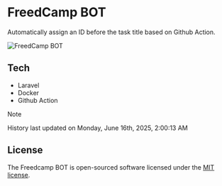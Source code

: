 # FreedCamp BOT

Automatically assign an ID before the task title based on Github Action.

![FreedCamp BOT](https://repository-images.githubusercontent.com/737932867/7d34798b-2680-471c-b089-a78a718d3d6a)

## Tech

- Laravel
- Docker
- Github Action

> [!NOTE]  
> History last updated on Monday, June 16th, 2025, 2:00:13 AM

## License

The Freedcamp BOT is open-sourced software licensed under the [MIT license](https://opensource.org/licenses/MIT).
